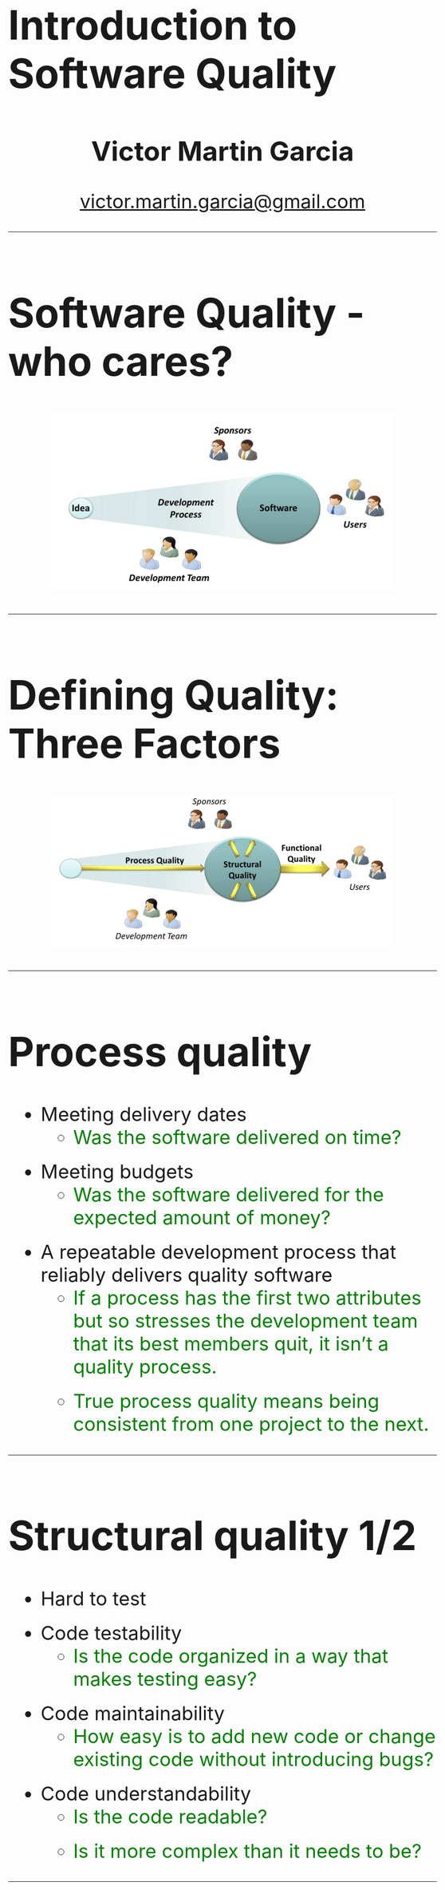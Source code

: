 <style>
body {
    background: none;
	font-size:2.4em;
}
h1 {
	font-size: 2.1em;
}
h2 {
	font-size: 1.4em;
}
.line{
	font-size: 0.7em;
	line-height: 1.4em;
}
li {
    margin-bottom: 0.6em;
}
img[alt=who_cares] { height: 50%; width: 50%; }
</style>

# Introduction to Software Quality

<center>
<h2>Victor Martin Garcia</h2>

<p><a href="mailto:victor.martin.garcia@gmail.com">victor.martin.garcia@gmail.com</a></p>

</center>

------

# Software Quality - who cares?

<center>
<img src="img/slide2/who_cares.png" style="width: 80%; height:80%"/>
</center>

------

# Defining Quality: Three Factors

<center>
<img src="img/slide2/quality_factors.png" style="width: 80%; height:80%"/>
</center>

------

# Process quality

* Meeting delivery dates
	* <span style="color:green">Was the software delivered on time?</span>
* Meeting budgets
	* <span style="color:green">Was the software delivered for the expected amount of money?</span>
* A repeatable development process that reliably delivers quality software
	* <span style="color:green">If a process has the first two attributes but so stresses the development team that its best members quit, it isn’t a quality process.</span>
	* <span style="color:green">True process quality means being consistent from one project to the next.</span>

------

# Structural quality 1/2

* Hard to test
* Code testability
	* <span style="color:green">Is the code organized in a way that makes testing easy?</span>
* Code maintainability
	* <span style="color:green">How easy is to add new code or change existing code without introducing bugs?</span>
* Code understandability
	* <span style="color:green">Is the code readable?</span>
	* <span style="color:green">Is it more complex than it needs to be?</span>

------

# Structural quality 2/2

* Code efficiency
	* <span style="color:green">Especially in resource-constrained situations, writing efficient code can be critically important</span>
* Code security
	* <span style="color:green">Does the software allow common attacks such as buffer overruns and SQL injection?</span>
	* <span style="color:green">Is it insecure in other ways?</span>

------

# Functional quality

* Meeting the specified requirements
	* <span style="color:green">Project’s sponsors and/or the software’s intended users</span>
	* <span style="color:green">Compliance with applicable laws and regulations</span>
* Creating software that has few defects
	* <span style="color:green">Security, functionality</span>
* Good enough performance
* Ease of learning and ease of use

------

# Not isolated!

* Many connections amongst the 3 aspects of quality

* Positive:
	* <span style="color:green">Improving the process quality usually will improve functional quality</span>

* Negative:
	* <span style="color:green">Speeding up the development can improve the process (meeting deadlines, cutting features) but degrade structural and functional quality</span>

------

# Difference of interest 1/2

* Users
	* <span style="color:green">Care primarly about functional quality</span>
	* <span style="color:green">Likely to care about some aspects of process quality (delivery date)</span>
	* <span style="color:green">Users typically don't care at all about structural quality</span>

* Developers
	* <span style="color:green">Care about structural quality</span>
	* <span style="color:green">Also care about functional quality</span>
		* <span style="color:red">Perhaps a bit less than users since cutting features that users want could make life easier for developers</span>
	* <span style="color:green">Care a lot about process quality, in part because it provides many of the metrics by which they're measured</span>

------

# Difference of interest 2/2

* Sponsors
	* <span style="color:green">Care about everything!</span>
	* <span style="color:green">Sponsors are striving to create business value, and the best way to do it is by taking a broad view of software quality</span>

------

# Why bother? 1/2

Safety-critical software in medicine, transportation, nuclear-energy research and industry, aeronautics, military, ...

> _The Role of Software in Recent Catastrophic Accidents_. Wong et al., 2009 [PDF](http://paris.utdallas.edu/reu/document/01-Publications/08-Recent-Catastrophic-Accidents-SSIRI-2010.pdf)

> List of software bugs. Wikipedia. [HTML](https://en.wikipedia.org/wiki/List_of_software_bugs)

------

# Why bother? 2/2

At the XP Day 2009 conference in London, Google’s Mark Striebeck reported on Google’s estimates around the cost of delay in fixing defects:

* <span style="color:red">$5</span> to fix a bug immediately after a programmer had introduced it
* <span style="color:red">$50</span> if it escaped the programmer’s eyes and was found only after running a full build of the project
* <span style="color:red">$500</span> if it was found during an integration test
* <span style="color:red">$5000</span> if it managed to find its way to a system test

------

# Motivation

Measuring software quality is motivated by at least two reasons:

* Risk Management
	* <span style="color:green">Sofware failure has caused more than inconvenience. Software errors have caused human fatalities</span>
	* <span style="color:green">Causes range from poorly designed user interfaces to direct programming errors</span>
* Cost Management
	* <span style="color:green">An application with good structural software quality costs less to maintain and is easier to understand and change in response to pressing business needs</span>
	* <span style="color:green">Poor application structural quality in core business applications results in cost and schedule overruns and creates waste in the form of rework</span>

------

# Desirable properties 1/2
<center><h2>(CISQ's Quality model)</h2></center>

* Reliability
	* <span style="color:green">Measures the level of risk and the likelihood of potential application failures</span>
	* <span style="color:green">It also measures the defects injected due to modifications made to the software</span>
* Efficiency
	* <span style="color:green">Especially important for applications in high execution speed environments sudh as algorithmic or transactional processing where performance and scalability are paramount</span>

------

# Desirable properties 1/2
<center><h2>(CISQ's Quality model)</h2></center>

* Security
	* <span style="color:green">A measure of the likelihood of potential security breaches due to poor coding parctices and architecture</span>
	* <span style="color:green">This quantifies the risk of encountering critical vulnerabilities that damage the business</span>
* Maintainability
	* <span style="color:green">Adaptability, portability and tranferability (from one development team to another)</span>
* Size
	* <span style="color:green">It impacts maintainability</span>

------

# Improving software quality 1/2

* Process quality
	* <span style="color:green;">Methodology</span>
	* <span style="color:green;">Issue tracking</span>
	* <span style="color:green;">Project management</span>
	* <span style="color:green;">Bug tracking</span>
	
------

# Improving software quality 2/2

* Structural quality
	* <span style="color:green;font-weight:bold;">Refactoring</span>
	* <span style="color:green">Static code analysis</span>
	* <span style="color:green">Profiling</span>

* Functional quality
	* <span style="color:green;font-weight:bold;">Testing</span>
		* <span style="color:red">Manual</span>
		* <span style="color:red">Automated</span>

------

# Sources

> _The Three Aspects of Software Quality: Functional, Structual, and Process_. David Chapell. [PDF](http://www.davidchappell.com/writing/white_papers/The_Three_Aspects_of_Software_Quality_v1.0-Chappell.pdf)

> Software Quality. Wikipedia. [HTML](https://en.wikipedia.org/wiki/Software_quality)

> _The Role of Software in Recent Catastrophic Accidents_. Wong et al., 2009. [PDF](http://paris.utdallas.edu/reu/document/01-Publications/08-Recent-Catastrophic-Accidents-SSIRI-2010.pdf)

> List of software bugs. Wikipedia. [HTML](https://en.wikipedia.org/wiki/List_of_software_bugs)

------

# Questions?